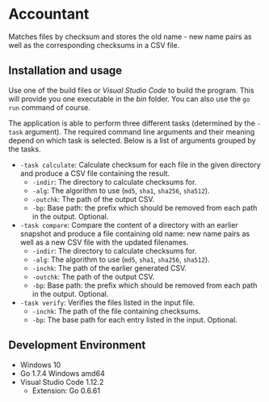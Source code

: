 # Accountant

Matches files by checksum and stores the old name - new name pairs as well as the corresponding checksums in a CSV file.

## Installation and usage

Use one of the build files or _Visual Studio Code_ to build the program. This will provide you one executable in the _bin_ folder. You can also use the `go run` command of course.

The application is able to perform three different tasks (determined by the `-task` argument). The required command line arguments and their meaning depend on which task is selected. Below is a list of arguments grouped by the tasks.

  * `-task calculate`: Calculate checksum for each file in the given directory and produce a CSV file containing the result.
    * `-indir`: The directory to calculate checksums for.
    * `-alg`: The algorithm to use (`md5`, `sha1`, `sha256`, `sha512`).
    * `-outchk`: The path of the output CSV.
    * `-bp`: Base path: the prefix which should be removed from each path in the output. Optional.
  * `-task compare`: Compare the content of a directory with an earlier snapshot and produce a file containing old name: new name pairs as well as a new CSV file with the updated filenames.
    * `-indir`: The directory to calculate checksums for.
    * `-alg`: The algorithm to use (`md5`, `sha1`, `sha256`, `sha512`).
    * `-inchk`: The path of the earlier generated CSV.
    * `-outchk`: The path of the output CSV.
    * `-bp`: Base path: the prefix which should be removed from each path in the output. Optional.
  * `-task verify`: Verifies the files listed in the input file.
    * `-inchk`: The path of the file containing checksums.
    * `-bp`: The base path for each entry listed in the input. Optional.

## Development Environment

  * Windows 10
  * Go 1.7.4 Windows amd64
  * Visual Studio Code 1.12.2
    * Extension: Go 0.6.61
